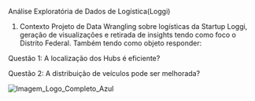 Análise Exploratória de Dados de Logística(Loggi)
1. Contexto
Projeto de Data Wrangling sobre logísticas da Startup Loggi, geração de visualizações e retirada de insights tendo como foco o Distrito Federal. Também tendo como objeto responder:

  Questão 1: A localização dos Hubs é eficiente?
  
  Questão 2: A distribuição de veículos pode ser melhorada?

![Imagem_Logo_Completo_Azul](https://github.com/user-attachments/assets/df659e70-0649-4c5a-aa61-d827fe87d5f4)
